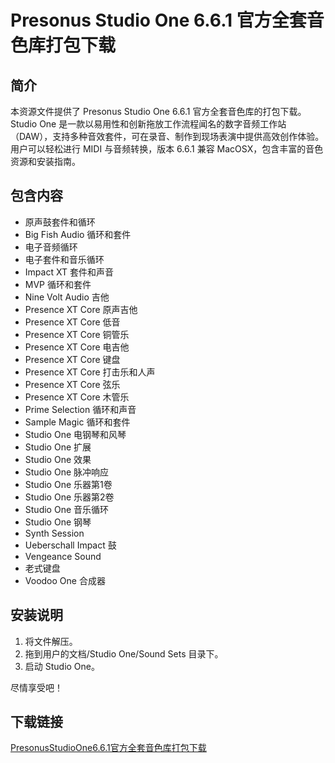 # Presonus Studio One 6.6.1 官方全套音色库打包下载

## 简介

本资源文件提供了 Presonus Studio One 6.6.1 官方全套音色库的打包下载。Studio One 是一款以易用性和创新拖放工作流程闻名的数字音频工作站（DAW），支持多种音效套件，可在录音、制作到现场表演中提供高效创作体验。用户可以轻松进行 MIDI 与音频转换，版本 6.6.1 兼容 MacOSX，包含丰富的音色资源和安装指南。

## 包含内容

- 原声鼓套件和循环
- Big Fish Audio 循环和套件
- 电子音频循环
- 电子套件和音乐循环
- Impact XT 套件和声音
- MVP 循环和套件
- Nine Volt Audio 吉他
- Presence XT Core 原声吉他
- Presence XT Core 低音
- Presence XT Core 铜管乐
- Presence XT Core 电吉他
- Presence XT Core 键盘
- Presence XT Core 打击乐和人声
- Presence XT Core 弦乐
- Presence XT Core 木管乐
- Prime Selection 循环和声音
- Sample Magic 循环和套件
- Studio One 电钢琴和风琴
- Studio One 扩展
- Studio One 效果
- Studio One 脉冲响应
- Studio One 乐器第1卷
- Studio One 乐器第2卷
- Studio One 音乐循环
- Studio One 钢琴
- Synth Session
- Ueberschall Impact 鼓
- Vengeance Sound
- 老式键盘
- Voodoo One 合成器

## 安装说明

1. 将文件解压。
2. 拖到用户的文档/Studio One/Sound Sets 目录下。
3. 启动 Studio One。

尽情享受吧！

## 下载链接

[PresonusStudioOne6.6.1官方全套音色库打包下载](https://pan.quark.cn/s/871a52aef169)
